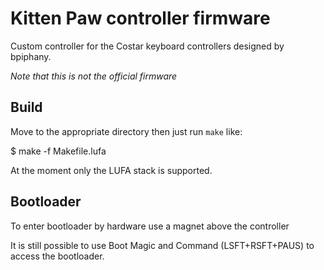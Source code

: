 Kitten Paw controller firmware
======================
Custom controller for the Costar keyboard controllers designed by bpiphany.

*Note that this is not the official firmware*


Build
-----
Move to the appropriate directory then just run `make` like:

  $ make -f Makefile.lufa

At the moment only the LUFA stack is supported.


Bootloader
---------
To enter bootloader by hardware use a magnet above the controller

It is still possible to use Boot Magic and Command (LSFT+RSFT+PAUS) to access the bootloader.
